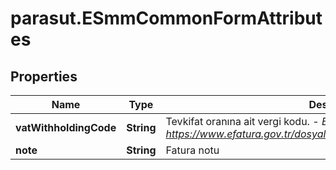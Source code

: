 # parasut.ESmmCommonFormAttributes

## Properties
Name | Type | Description | Notes
------------ | ------------- | ------------- | -------------
**vatWithholdingCode** | **String** | Tevkifat oranına ait vergi kodu. - *Bu dosyada ilgili kodları bulabilirsiniz: https://www.efatura.gov.tr/dosyalar/kilavuzlar/UBLTR_1.2_Kilavuzlar.zip* | [optional] 
**note** | **String** | Fatura notu | [optional] 


